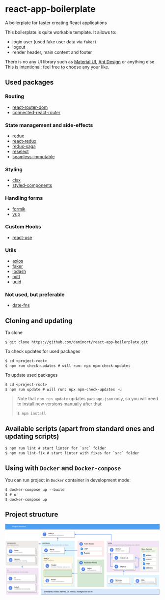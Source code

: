 # react-app-boilerplate
A boilerplate for faster creating React applications

This boilerplate is quite workable template. It allows to:
- login user (used fake user data via `faker`)
- logout
- render header, main content and footer

There is no any UI library such as [Material UI](https://material-ui.com/),
[Ant Design](https://ant.design/) or anything else. This is intentional:
feel free to choose any your like.

## Used packages

### Routing
- [react-router-dom](https://reacttraining.com/react-router/)
- [connected-react-router](https://github.com/supasate/connected-react-router#readme)

### State management and side-effects
- [redux](https://redux.js.org/)
- [react-redux](https://react-redux.js.org/)
- [redux-saga](https://redux-saga.js.org)
- [reselect](https://github.com/reduxjs/reselect#readme)
- [seamless-immutable](https://github.com/rtfeldman/seamless-immutable)

### Styling
- [clsx](https://github.com/lukeed/clsx#readme)
- [styled-components](https://www.styled-components.com)

### Handling forms
- [formik](https://jaredpalmer.com/formik/)
- [yup](https://github.com/jquense/yup)

### Custom Hooks
- [react-use](https://streamich.github.io/react-use)

### Utils
- [axios](https://github.com/axios/axios)
- [faker](https://github.com/Marak/Faker.js#readme)
- [lodash](https://lodash.com)
- [mitt](https://github.com/developit/mitt)
- [uuid](https://github.com/kelektiv/node-uuid#readme)

### Not used, but preferable
- [date-fns](https://date-fns.org/)

## Cloning and updating

To clone
```shell script
$ git clone https://github.com/daminort/react-app-boilerplate.git
```

To check updates for used packages
```shell script
$ cd <project-root>
$ npm run check-updates # will run: npx npm-check-updates
```

To update used packages
```shell script
$ cd <project-root>
$ npm run update # will run: npx npm-check-updates -u
```

> Note that `npm run update` updates `package.json` only,
> so you will need to install new versions manually after that:
> ```shell script
> $ npm install
> ```

## Available scripts (apart from standard ones and updating scripts)

```shell script
$ npm run lint # start linter for `src` folder
$ npm run lint-fix # start linter with fixes for `src` folder
```

## Using with `Docker` and `Docker-compose`

You can run project in `Docker` container in development mode:

```shell script
$ docker-compose up --build
$ # or
$ docker-compose up
```

## Project structure

![Project strucrure](ProjectStructure.png)

